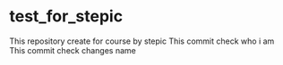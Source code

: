 # test_for_stepic
This repository create for course by stepic
This commit check who i am
This commit check changes name